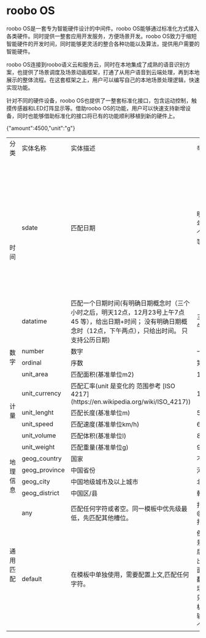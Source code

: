 # roobo OS

roobo OS是一套专为智能硬件设计的中间件。roobo OS能够通过标准化方式接入各类硬件。同时提供一整套应用开发服务，方便场景开发。roobo OS致力于缩短智能硬件的开发时间，同时能够更灵活的整合各种功能以及算法，提供用户需要的智能硬件。

roobo OS连接到roobo语义云和服务云，同时在本地集成了成熟的语音识别方案，也提供了场景调度及场景动画框架，打通了从用户语音到云端处理，再到本地展示的整体流程。在这套框架之上，用户可以编写自己的本地场景处理逻辑，快速实现功能。

针对不同的硬件设备，roobo OS也提供了一整套标准化接口，包含运动控制，触摸传感器和LED灯阵显示等。借助roobo OS的功能，用户可以快速支持新增设备，同时也能够借助标准化的接口将已有的功能顺利移植到新的硬件上。

<table>
  <tr>
    <td>分类</td>
    <td >实体名称</td>
    <td>实体描述</td>
    <td >举例</td>
    <td>返回数据格式</td>
  </tr>
  <tr>
    <td rowspan="2">时间</td>
    <td>sdate</td>
    <td>匹配日期</td>
    <td>明天，大后天明年三月四号，下个月五号国庆节等</td>
    <td>
      <div> {"year":"2017","month":"05",</div>
      <div>"day":"26","especial":"",</div>
      <div>"kind":0, "status":0,</div>
      <div>"leap":false,"delta":0,</div>
      <div>"yeardelta":0,"monthdelta":0}</div>
      <div>year :年</div>
      <div>month:月</div>
      <div>day:日</div>
      <div>especial：节日描述</div>
      <div>kind： 农历，公历</div>
      <div>status： 状态</div>
      <div>leap: 是否是闰月</div>
      <div>delta: 天数，做推理用（三十之后的100天，只支持天数)</div>
      <div>yeardelta:</div>
      <div>monthdelta:</div>
    </td>
  </tr>
  <tr>
    <td>datatime</td>
    <td>匹配一个日期时间(有明确日期概念时（三个小时之后，明天12点，12月23号上午7点45 等），给出日期+时间； 没有明确日期概念时（12点，下午两点），只给出时间。 只支持公历日期)</td>
    <td>三个小时之后,下午两点</td>
    <td>{"date":"2017-01-01", "time":"08:00:00", "meridian":"am", "illegal":0}</td>
  </tr>
  <tr>
    <td rowspan="2">数字</td>
    <td>number</td>
    <td>数字</td>
    <td>一万零三十</td>
    <td>10030</td>
  </tr>
  <tr>
    <td>ordinal</td>
    <td>序数</td>
    <td>第8个</td>
    <td>8</td>
  </tr>
  <tr>
    <td rowspan="6">计量</td>
    <td>unit_area</td>
    <td>匹配面积(基准单位m2)</td>
    <td>1平方米</td>
    <td>{"amount":1,"unit":"m2"}</td></tr>
  <tr>
    <td>unit_currency</td>
    <td>匹配汇率(unit 是变化的 范围参考 [ISO 4217](https://en.wikipedia.org/wiki/ISO_4217))</td>
    <td>10美</td>
    <td>{"amount":10,"unit":"USD"}</td>
  </tr>
  <tr>
    <td>unit_lenght</td>
    <td>匹配长度(基准单位m)</td>
    <td>5厘米</td>
    <td>{"amount":0.05,"unit":"m"}</td>
  </tr>
  <tr>
    <td>unit_speed</td>
    <td>匹配速度(基准单位km/h)</td>
    <td>6千米每小时</td>
    <td>{"amount":6,"unit":"km/h"}</td>
  </tr>
  <tr>
    <td>unit_volume</td>
    <td>匹配体积(基准单位l)</td>
    <td>890毫升</td>
    <td>{"amount":0.89,"unit":"l"}</td>
  </tr>
  <tr>
    <td>unit_weight</td>
    <td>匹配重量(基准单位g)</td>
    <td>9斤</td
    <td>{"amount":4500,"unit":"g"}</td>
  </tr>
  <tr>
    <td rowspan="4">地理信息</td>
    <td>geog_country</td>
    <td>国家</td>
    <td>不丹</td>
    <td>不丹</td>
  </tr>
  <tr>
    <td>geog_province</td>
    <td>中国省份</td>
    <td>河南省</td>
    <td>河南省</td>
  </tr>
  <tr>
    <td>geog_city</td>
    <td>中国地级城市及以上城市</td>
    <td>北京市</td>
    <td>北京市</td>
  </tr>
  <tr>
    <td>geog_district</td>
    <td>中国区/县</td>
    <td>朝阳区</td>
    <td>朝阳区</td>
  </tr>
  <tr>
    <td rowspan="2">通用匹配</td>
    <td>any</td>
    <td>匹配任何字符或者空。同一模板中优先级最低，先匹配其他槽位。</td>
    <td>打电话给@sys.any:name打电话给李XXX</td>
    <td></td>
  </tr>
  <tr>
    <td>default</td>
    <td>在模板中单独使用，需要配置上文,匹配任何字符。</td>
    <td>例如：英译汉场景。进入场景后，只要没有退出场景，所有后面的输入都需要翻译。就需要在场景中配置一个只有default的模板来匹配所有的输入，来实现这个功能。</td>
    <td></td>
  </tr>
</table>
